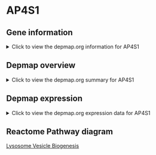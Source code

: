 <h1>AP4S1</h1>

<h2>Gene information</h2>
<details>
  <summary>Click to view the depmap.org information for AP4S1</summary>
  <iframe src="https://depmap.org/portal/gene/AP4S1?tab=about" style="border:none;width:100%;height:800px"></iframe>
</details>

<h2>Depmap overview</h2>
<details>
  <summary>Click to view the depmap.org summary for AP4S1</summary>
  <iframe src="https://depmap.org/portal/gene/AP4S1?tab=overview" style="border:none;width:100%;height:800px"></iframe>
</details>

<h2>Depmap expression</h2>
<details>
  <summary>Click to view the depmap.org expression data for AP4S1</summary>
  <iframe src="https://depmap.org/portal/gene/AP4S1?tab=characterization" style="border:none;width:100%;height:800px"></iframe>
</details>



<h2>Reactome Pathway diagram</h2>
<a href="https://reactome.org/PathwayBrowser/#/R-HSA-432720" target="_BLANK">Lysosome Vesicle Biogenesis</a>



